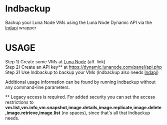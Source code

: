 # lndbackup
Backup your Luna Node VMs using the Luna Node Dynamic API via the <a href="https://github.com/rickparrish/lndapi">lndapi</a> wrapper

# USAGE

Step 1) Create some VMs at <a href="https://dynamic.lunanode.com/info.php?r=2427">Luna Node</a> (aff. link)<br />
Step 2) Create an API key** at https://dynamic.lunanode.com/panel/api.php<br />
Step 3) Use lndbackup to backup your VMs (lndbackup also needs <a href="https://github.com/rickparrish/lndapi">lndapi</a>)<br />

Additional usage information can be found by running lndbackup without any command-line parameters.

** Legacy access is required.  For added security you can set the access restrictions to <strong>vm.list,vm.info,vm.snapshot,image.details,image.replicate,image.delete,image.retrieve,image.list</strong> (no spaces), since that's all that lndbackup needs.
